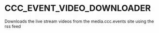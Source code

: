 # CCC_EVENT_VIDEO_DOWNLOADER
Downloads the live stream videos from the media.ccc.events site using the rss feed
